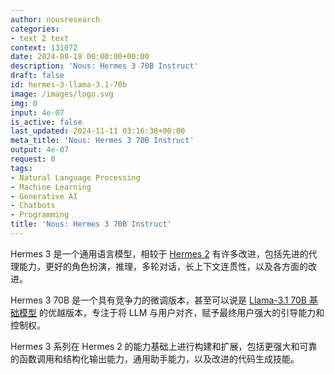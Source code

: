 ```yaml
---
author: nousresearch
categories:
- text 2 text
context: 131072
date: 2024-08-18 00:00:00+00:00
description: 'Nous: Hermes 3 70B Instruct'
draft: false
id: hermes-3-llama-3.1-70b
image: /images/logo.svg
img: 0
input: 4e-07
is_active: false
last_updated: 2024-11-11 03:16:38+00:00
meta_title: 'Nous: Hermes 3 70B Instruct'
output: 4e-07
request: 0
tags:
- Natural Language Processing
- Machine Learning
- Generative AI
- Chatbots
- Programming
title: 'Nous: Hermes 3 70B Instruct'
---
```




Hermes 3 是一个通用语言模型，相较于 [Hermes 2](/nousresearch/nous-hermes-2-mistral-7b-dpo) 有许多改进，包括先进的代理能力，更好的角色扮演，推理，多轮对话，长上下文连贯性，以及各方面的改进。

Hermes 3 70B 是一个具有竞争力的微调版本，甚至可以说是 [Llama-3.1 70B 基础模型](/meta-llama/llama-3.1-70b-instruct) 的优越版本，专注于将 LLM 与用户对齐，赋予最终用户强大的引导能力和控制权。

Hermes 3 系列在 Hermes 2 的能力基础上进行构建和扩展，包括更强大和可靠的函数调用和结构化输出能力，通用助手能力，以及改进的代码生成技能。

